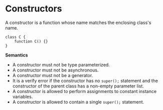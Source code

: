 # Constructors

A constructor is a function whose name matches the enclosing class's name.

```
class C {
    function C() {}
}
```

**Semantics**

* A constructor must not be type parameterized.
* A constructor must not be asynchronous.
* A constructor must not be a generator.
* It is a verify error if the constructor has no `super();` statement and the constructor of the parent class has a non-empty parameter list.
* A constructor is allowed to perform assignments to constant instance variables.
* A constructor is allowed to contain a single `super();` statement.